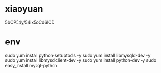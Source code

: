 # xiaoyuan
5bCP54y/54ix5oCd6ICD

# env
sudo yum install python-setuptools -y
sudo yum install libmysqld-dev -y
sudo yum install libmysqlclient-dev -y
sudo yum install python-dev -y
sudo easy_install mysql-python
